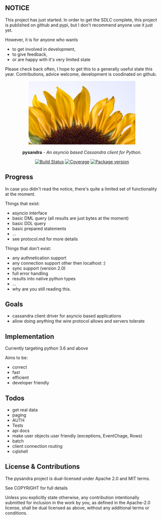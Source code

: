 ## NOTICE

This project has just started.  In order to get the SDLC complete, this project is published on github and pypi, but I don't recommend anyone use it just yet.

However, it is for anyone who wants

* to get involved in development,
* to give feedback,
* or are happy with it's very limited state

Please check back often, I hope to get this to a generally useful state this year.  Contributions, advice welcome, development is coodinated on github.

<p align="center">
  <a href="https://pysandra.readthedocs.org/"><img width="350" height="208" src="https://raw.githubusercontent.com/toppk/pysandra/master/docs/img/logo.png" alt='pysandra'></a>
</p>

<p align="center"><strong>pysandra</strong> <em>- An asyncio based Cassandra client for Python.</em></p>

<p align="center">
<a href="https://actions-badge.atrox.dev/toppk/pysandra/goto?ref=master"><img alt="Build Status" src="https://github.com/toppk/pysandra/workflows/Build%20Status/badge.svg" /></a>
<a href="https://codecov.io/gh/toppk/pysandra"><img src="https://codecov.io/gh/toppk/pysandra/branch/master/graph/badge.svg" alt="Coverage"></a>
<a href="https://pypi.org/project/pysandra/"><img src="https://badge.fury.io/py/pysandra.svg" alt="Package version"></a>
</p>

## Progress

In case you didn't read the notice, there's quite a limited set of functionality at the moment.

Things that exist:

* asyncio interface
* basic DML query (all results are just bytes at the moment)
* basic DDL query
* basic prepared statements
* ...
* see protocol.md for more details

Things that don't exist:
* any authnetication support
* any connection support other then localhost :)
* sync support (version 2.0)
* full error handling
* results into native python types
* ...
* why are you still reading this.


## Goals

* cassandra client driver for asyncio based applications
* allow doing anything the wire protocol allows and servers tolerate

## Implementation

Currently targeting python 3.6 and above

Aims to be:

* correct
* fast
* efficient
* developer friendly

## Todos

* get real data
* paging
* AUTH
* Tests
* api docs
* make user objects user friendly (exceptions, EventChage, Rows)
* batch
* client connection routing
* cqlshell


## License & Contributions

The pysandra project is dual-licensed under Apache 2.0 and MIT terms.
 
 See COPYRIGHT for full details

Unless you explicitly state otherwise, any contribution intentionally submitted
for inclusion in the work by you, as defined in the Apache-2.0 license, shall
be dual licensed as above, without any additional terms or conditions.
